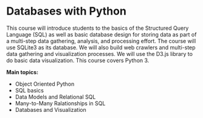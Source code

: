 # Databases with Python
This course will introduce students to the basics of the Structured Query Language (SQL) as well as basic database design for storing data as part of a multi-step data gathering, analysis, and processing effort.  The course will use SQLite3 as its database.  We will also build web crawlers and multi-step data gathering and visualization processes.  We will use the D3.js library to do basic data visualization. This course covers Python 3.

<b>Main topics:</b>
- Object Oriented Python
- SQL basics
- Data Models and Relational SQL
- Many-to-Many Ralationships in SQL
- Databases and Visualization
